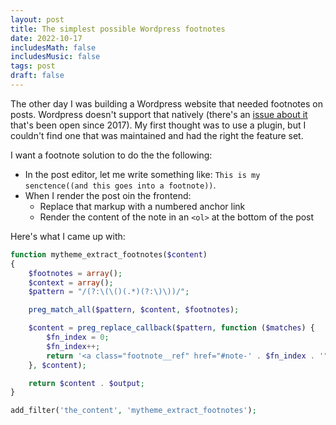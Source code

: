 ```yaml
---
layout: post
title: The simplest possible Wordpress footnotes
date: 2022-10-17
includesMath: false
includesMusic: false
tags: post
draft: false
---
```


The other day I was building a Wordpress website that needed footnotes on posts. Wordpress doesn't support that natively (there's an [issue about it](https://github.com/WordPress/gutenberg/issues/1890) that's been open since 2017). My first thought was to use a plugin, but I couldn't find one that was maintained and had the right the feature set.

I want a footnote solution to do the the following:

- In the post editor, let me write something like: `This is my senctence((and this goes into a footnote))`.
- When I render the post oin the frontend:
  - Replace that markup with a numbered anchor link
  - Render the content of the note in an `<ol>` at the bottom of the post

Here's what I came up with:

```php
function mytheme_extract_footnotes($content)
{
	$footnotes = array();
	$context = array();
	$pattern = "/(?:\(\()(.*)(?:\)\))/";

	preg_match_all($pattern, $content, $footnotes);

	$content = preg_replace_callback($pattern, function ($matches) {
		$fn_index = 0;
		$fn_index++;
		return '<a class="footnote__ref" href="#note-' . $fn_index . '">' . $fn_index . '</a>';
	}, $content);

	return $content . $output;
}

add_filter('the_content', 'mytheme_extract_footnotes');
```
